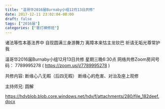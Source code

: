```yaml
---
title: "温哥华2016届Burnaby小组12月13日共修"
date: 2017-12-11 23:02:04-08:00
draft: false
tags: ["2016届"]
categories: ["慧灯禅修班"]
---
```

诸法等性本基法界中 自现圆满三身游舞力
离障本来怙主龙钦巴 祈请无垢光尊常护我

温哥华2016届Burnaby小组12月13日共修
星期三晚6:30点
网络共修Zoom房间号码： 7789995278 ( https://zoom.us/j/7789995278 )

共修内容: 
断缘心八无暇（后四无暇）	断缘心的危害、对治及座上观修

主持师兄: 圆解

 https://hdvblob.blob.core.windows.net/hdv/f/attachments/280/file_182deef.docx

